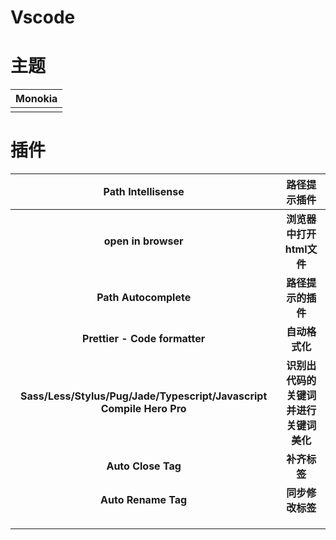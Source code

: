 # Vscode

# 主题

| Monokia |
| :-----: |
|         |



# 插件

|                      Path Intellisense                       |              路径提示插件              |
| :----------------------------------------------------------: | :------------------------------------: |
|                     **open in browser**                      |        **浏览器中打开html文件**        |
|                    **Path Autocomplete**                     |           **路径提示的插件**           |
|                **Prettier - Code formatter**                 |             **自动格式化**             |
| **Sass/Less/Stylus/Pug/Jade/Typescript/Javascript Compile Hero Pro** | **识别出代码的关键词并进行关键词美化** |
|                      **Auto Close Tag**                      |              **补齐标签**              |
|                     **Auto Rename Tag**                      |            **同步修改标签**            |
|                                                              |                                        |
|                                                              |                                        |
|                                                              |                                        |

